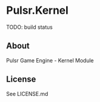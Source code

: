 # Pulsr.Kernel
TODO: build status

## About
Pulsr Game Engine - Kernel Module

## License
See LICENSE.md
